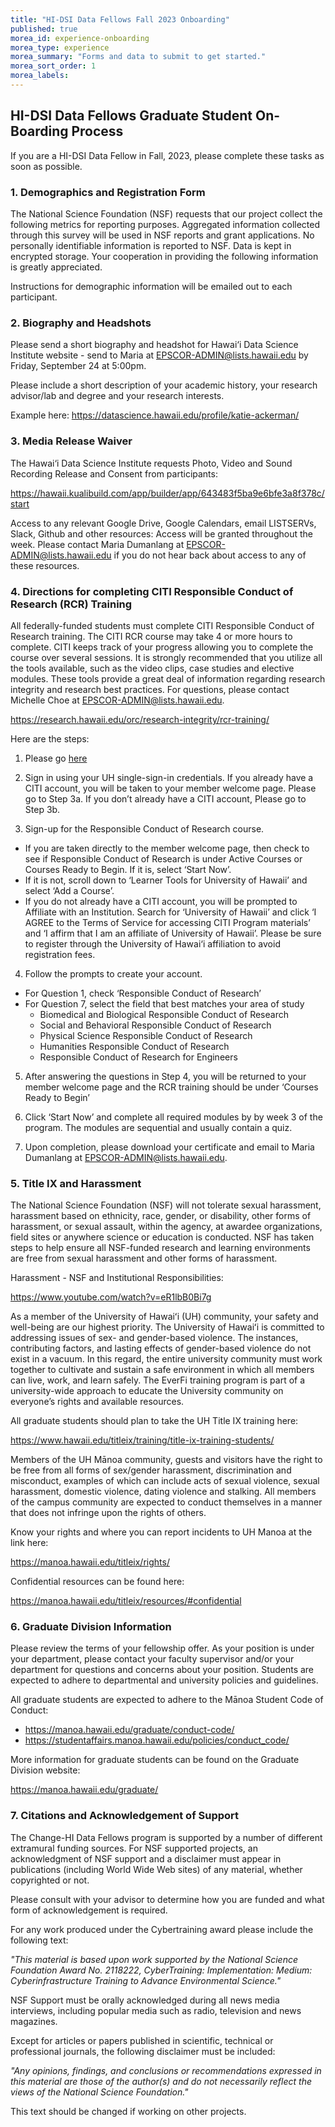 ```yaml
---
title: "HI-DSI Data Fellows Fall 2023 Onboarding"
published: true
morea_id: experience-onboarding
morea_type: experience
morea_summary: "Forms and data to submit to get started."
morea_sort_order: 1
morea_labels:
---
```


## HI-DSI Data Fellows Graduate Student On-Boarding Process

If you are a HI-DSI Data Fellow in Fall, 2023, please complete these tasks as soon as possible.

### 1. Demographics and Registration Form

The National Science Foundation (NSF) requests that our project collect the following metrics for reporting purposes. Aggregated information collected through this survey will be used in NSF reports and grant applications. No personally identifiable information is reported to NSF. Data is kept in encrypted storage. Your cooperation in providing the following information is greatly appreciated.

Instructions for demographic information will be emailed out to each participant.

### 2. Biography and Headshots

Please send a short biography and headshot for Hawai‘i Data Science Institute website - send to Maria at EPSCOR-ADMIN@lists.hawaii.edu by Friday, September 24 at 5:00pm.

Please include a short description of your academic history, your research advisor/lab and degree and your research interests.

Example here: <https://datascience.hawaii.edu/profile/katie-ackerman/>

### 3. Media Release Waiver

The Hawai‘i Data Science Institute requests Photo, Video and Sound Recording Release and Consent from participants:

<https://hawaii.kualibuild.com/app/builder/app/643483f5ba9e6bfe3a8f378c/start>

Access to any relevant Google Drive, Google Calendars, email LISTSERVs, Slack, Github and other resources: Access will be granted throughout the week. Please contact Maria Dumanlang at EPSCOR-ADMIN@lists.hawaii.edu if you do not hear back about access to any of these resources.

### 4. Directions for completing CITI Responsible Conduct of Research (RCR) Training

All federally-funded students must complete CITI Responsible Conduct of Research training. The CITI RCR course may take 4 or more hours to complete. CITI keeps track of your progress allowing you to complete the course over several sessions. It is strongly recommended that you utilize all the tools available, such as the video clips, case studies and elective modules. These tools provide a great deal of information regarding research integrity and research best practices. For questions, please contact Michelle Choe at EPSCOR-ADMIN@lists.hawaii.edu.

<https://research.hawaii.edu/orc/research-integrity/rcr-training/>

Here are the steps:

1. Please go [here](https://www.citiprogram.org/Shibboleth.sso/Login?target=https%3A%2F%2Fwww.citiprogram.org%2FSecure%2FWelcome.cfm%3finst%3d1688&entityID=https%3A%2F%2Fidp.hawaii.edu%2Fidp%2Fshibboleth)

2. Sign in using your UH single-sign-in credentials. If you already have a CITI account, you will be taken to your member welcome page. Please go to Step 3a. If you don’t already have a CITI account, Please go to Step 3b.

3. Sign-up for the Responsible Conduct of Research course.
  * If you are taken directly to the member welcome page, then check to see if Responsible Conduct of Research is under Active Courses or Courses Ready to Begin. If it is, select ‘Start Now’.
  * If it is not, scroll down to ‘Learner Tools for University of Hawaii’ and select ‘Add a Course’.
  * If you do not already have a CITI account, you will be prompted to Affiliate with an Institution. Search for ‘University of Hawaii’ and click ‘I AGREE to the Terms of Service for accessing CITI Program materials’ and ‘I affirm that I am an affiliate of University of Hawaii’. Please be sure to register through the University of Hawai‘i affiliation to avoid registration fees.

4. Follow the prompts to create your account.
  * For Question 1, check ‘Responsible Conduct of Research’
  * For Question 7, select the field that best matches your area of study
    * Biomedical and Biological Responsible Conduct of Research
    * Social and Behavioral Responsible Conduct of Research
    * Physical Science Responsible Conduct of Research
    * Humanities Responsible Conduct of Research
    * Responsible Conduct of Research for Engineers

5. After answering the questions in Step 4, you will be returned to your member welcome page and the RCR training should be under ‘Courses Ready to Begin’

6. Click ‘Start Now’ and complete all required modules by by week 3 of the program. The modules are sequential and usually contain a quiz.

7. Upon completion, please download your certificate and email to Maria Dumanlang at EPSCOR-ADMIN@lists.hawaii.edu.

### 5. Title IX and Harassment

The National Science Foundation (NSF) will not tolerate sexual harassment, harassment based on ethnicity, race, gender, or disability, other forms of harassment, or sexual assault, within the agency, at awardee organizations, field sites or anywhere science or education is conducted. NSF has taken steps to help ensure all NSF-funded research and learning environments are free from sexual harassment and other forms of harassment.

Harassment - NSF and Institutional Responsibilities:

<https://www.youtube.com/watch?v=eR1lbB0Bi7g>

As a member of the University of Hawaiʻi (UH) community, your safety and well-being are our highest priority. The University of Hawaiʻi is committed to addressing issues of sex- and gender-based violence. The instances, contributing factors, and lasting effects of gender-based violence do not exist in a vacuum. In this regard, the entire university community must work together to cultivate and sustain a safe environment in which all members can live, work, and learn safely. The EverFi training program is part of a university-wide approach to educate the University community on everyone’s rights and available resources.

All graduate students should plan to take the UH Title IX training here: 

<https://www.hawaii.edu/titleix/training/title-ix-training-students/>

Members of the UH Mānoa community, guests and visitors have the right to be free from all forms of sex/gender harassment, discrimination and misconduct, examples of which can include acts of sexual violence, sexual harassment, domestic violence, dating violence and stalking. All members of the campus community are expected to conduct themselves in a manner that does not infringe upon the rights of others.

Know your rights and where you can report incidents to UH Manoa at the link here: 

<https://manoa.hawaii.edu/titleix/rights/>

Confidential resources can be found here: 

<https://manoa.hawaii.edu/titleix/resources/#confidential>

### 6. Graduate Division Information

Please review the terms of your fellowship offer. As your position is under your department, please contact your faculty supervisor and/or your department for questions and concerns about your position. Students are expected to adhere to departmental and university policies and guidelines.

All graduate students are expected to adhere to the Mānoa Student Code of Conduct:
* <https://manoa.hawaii.edu/graduate/conduct-code/>
* <https://studentaffairs.manoa.hawaii.edu/policies/conduct_code/>

More information for graduate students can be found on the Graduate Division website: 

<https://manoa.hawaii.edu/graduate/>

### 7. Citations and Acknowledgement of Support

The Change-HI Data Fellows program is supported by a number of different extramural funding sources. For NSF supported projects, an acknowledgment of NSF support and a disclaimer must appear in publications (including World Wide Web sites) of any material, whether copyrighted or not.

Please consult with your advisor to determine how you are funded and what form of acknowledgement is required.

For any work produced under the Cybertraining award please include the following text:

*"This material is based upon work supported by the National Science Foundation Award No. 2118222, CyberTraining: Implementation: Medium: Cyberinfrastructure Training to Advance Environmental Science."*

NSF Support must be orally acknowledged during all news media interviews, including popular media such as radio, television and news magazines.

Except for articles or papers published in scientific, technical or professional journals, the following disclaimer must be included:

*"Any opinions, findings, and conclusions or recommendations expressed in this material are those of the author(s) and do not necessarily reflect the views of the National Science Foundation."*

This text should be changed if working on other projects. 

